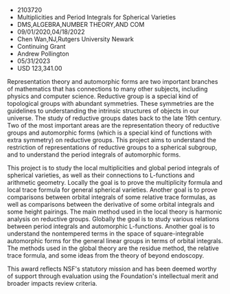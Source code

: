 
* 2103720
* Multiplicities and Period Integrals for Spherical Varieties
* DMS,ALGEBRA,NUMBER THEORY,AND COM
* 09/01/2020,04/18/2022
* Chen Wan,NJ,Rutgers University Newark
* Continuing Grant
* Andrew Pollington
* 05/31/2023
* USD 123,341.00

Representation theory and automorphic forms are two important branches of
mathematics that has connections to many other subjects, including physics and
computer science. Reductive group is a special kind of topological groups with
abundant symmetries. These symmetries are the guidelines to understanding the
intrinsic structures of objects in our universe. The study of reductive groups
dates back to the late 19th century. Two of the most important areas are the
representation theory of reductive groups and automorphic forms (which is a
special kind of functions with extra symmetry) on reductive groups. This project
aims to understand the restriction of representations of reductive groups to a
spherical subgroup, and to understand the period integrals of automorphic forms.

This project is to study the local multiplicities and global period integrals of
spherical varieties, as well as their connections to L-functions and arithmetic
geometry. Locally the goal is to prove the multiplicity formula and local trace
formula for general spherical varieties. Another goal is to prove comparisons
between orbital integrals of some relative trace formulas, as well as
comparisons between the derivative of some orbital integrals and some height
pairings. The main method used in the local theory is harmonic analysis on
reductive groups. Globally the goal is to study various relations between period
integrals and automorphic L-functions. Another goal is to understand the
nontempered terms in the space of square-integrable automorphic forms for the
general linear groups in terms of orbital integrals. The methods used in the
global theory are the residue method, the relative trace formula, and some ideas
from the theory of beyond endoscopy.

This award reflects NSF's statutory mission and has been deemed worthy of
support through evaluation using the Foundation's intellectual merit and broader
impacts review criteria.
